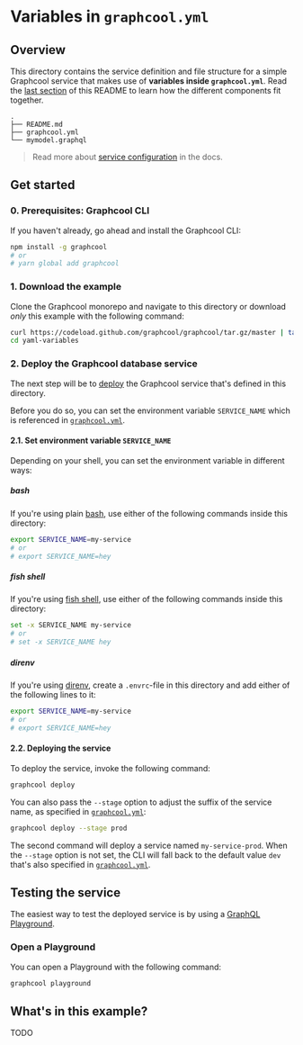 # Variables in `graphcool.yml`

## Overview

This directory contains the service definition and file structure for a simple Graphcool service that makes use of **variables inside `graphcool.yml`**. Read the [last section](#whats-in-this-example) of this README to learn how the different components fit together.

```
.
├── README.md
├── graphcool.yml
└── mymodel.graphql
```

> Read more about [service configuration](https://graph.cool/docs/reference/project-configuration/overview-opheidaix3) in the docs.

## Get started

### 0. Prerequisites: Graphcool CLI

If you haven't already, go ahead and install the Graphcool CLI:

```sh
npm install -g graphcool
# or
# yarn global add graphcool
```

### 1. Download the example

Clone the Graphcool monorepo and navigate to this directory or download _only_ this example with the following command:

```sh
curl https://codeload.github.com/graphcool/graphcool/tar.gz/master | tar -xz --strip=2 graphcool-master/examples/yaml-variables
cd yaml-variables
```

### 2. Deploy the Graphcool database service

The next step will be to [deploy](https://graph.cool/docs/reference/graphcool-cli/commands-aiteerae6l#graphcool-deploy) the Graphcool service that's defined in this directory.

Before you do so, you can set the environment variable `SERVICE_NAME` which is referenced in [`graphcool.yml`](./graphcool.yml#L7).

#### 2.1. Set environment variable `SERVICE_NAME`

Depending on your shell, you can set the environment variable in different ways:

##### bash

If you're using plain [bash](https://en.wikipedia.org/wiki/Bash_(Unix_shell)), use either of the following commands inside this directory:

```sh
export SERVICE_NAME=my-service
# or
# export SERVICE_NAME=hey
```

##### fish shell

If you're using [fish shell](https://fishshell.com/), use either of the following commands inside this directory:

```sh
set -x SERVICE_NAME my-service
# or
# set -x SERVICE_NAME hey
```

##### direnv

If you're using [direnv](https://direnv.net/), create a `.envrc`-file in this directory and add either of the following lines to it:

```sh
export SERVICE_NAME=my-service
# or
# export SERVICE_NAME=hey
```

#### 2.2. Deploying the service

To deploy the service, invoke the following command:

```sh
graphcool deploy
```

You can also pass the `--stage` option to adjust the suffix of the service name, as specified in [`graphcool.yml`](./graphcool.yml#L7):

```sh
graphcool deploy --stage prod
```

The second command will deploy a service named `my-service-prod`. When the `--stage` option is not set, the CLI will fall back to the default value `dev` that's also specified in [`graphcool.yml`](./graphcool.yml#L7).

## Testing the service

The easiest way to test the deployed service is by using a [GraphQL Playground](https://github.com/graphcool/graphql-playground).

### Open a Playground

You can open a Playground with the following command:

```sh
graphcool playground
```

## What's in this example?

TODO